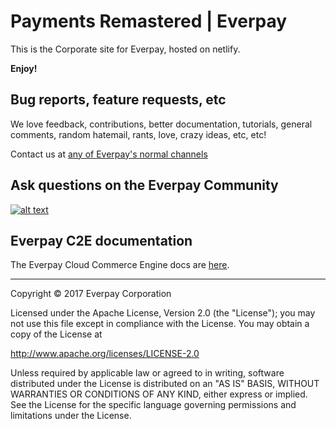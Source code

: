 # Payments Remastered | Everpay 

This is the Corporate site for Everpay, hosted on netlify.


**Enjoy!**

## Bug reports, feature requests, etc

We love feedback, contributions, better documentation, tutorials, general comments,
random hatemail, rants, love, crazy ideas, etc, etc!

Contact us at [any of Everpay's normal channels](https://www.everpayinc.com/company/contact)


## <a name="ask"></a>Ask questions on the Everpay Community

[![alt text](https://res.cloudinary.com/lmj6rf6tz/image/upload/v1496853370/everpay-rnd-logo_s7wmeh.png "The Everpay Community is a great place to ask questions and find answers about conducting commerce.")](https://support.everpayinc.com/community?via=github)

## <a name="docs"></a>Everpay C2E documentation


The Everpay Cloud Commerce Engine docs are [here](https://everpayinc.com/docs). 

---

Copyright © 2017 Everpay Corporation

Licensed under the Apache License, Version 2.0 (the "License"); you may 
not use this file except in compliance with the License. You may obtain 
a copy of the License at

http://www.apache.org/licenses/LICENSE-2.0

Unless required by applicable law or agreed to in writing, software
distributed under the License is distributed on an "AS IS" BASIS,
WITHOUT WARRANTIES OR CONDITIONS OF ANY KIND, either express or implied.
See the License for the specific language governing permissions and
limitations under the License.
